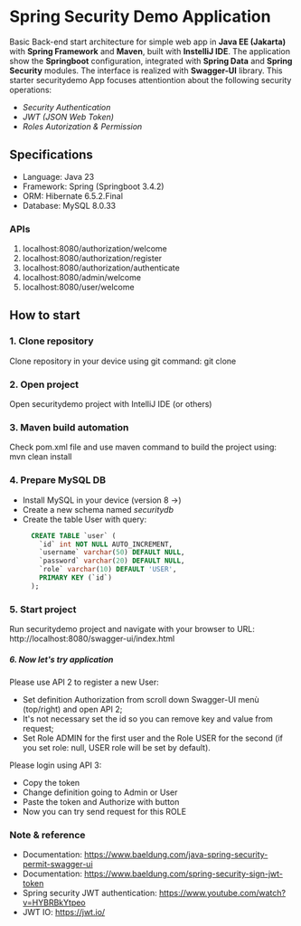 # Spring Security Demo Application

Basic Back-end start architecture for simple web app in **Java EE (Jakarta)** with **Spring Framework** and **Maven**, built with **InstelliJ IDE**.
The application show the **Springboot** configuration, integrated with **Spring Data** and **Spring Security** modules.
The interface is realized with **Swagger-UI** library.
This starter securitydemo App focuses attentiontion about the following security operations:

- *Security Authentication*
- *JWT (JSON Web Token)*
- *Roles Autorization & Permission*


## Specifications

- Language: Java 23
- Framework: Spring (Springboot 3.4.2)
- ORM: Hibernate 6.5.2.Final
- Database: MySQL 8.0.33


### APIs
1. localhost:8080/authorization/welcome
2. localhost:8080/authorization/register
3. localhost:8080/authorization/authenticate
4. localhost:8080/admin/welcome
5. localhost:8080/user/welcome


## How to start

### 1. Clone repository
Clone repository in your device using git command:
  git clone

### 2. Open project
Open securitydemo project with IntelliJ IDE (or others)

### 3. Maven build automation
Check pom.xml file and use maven command to build the project using:
  mvn clean install

### 4. Prepare MySQL DB
- Install MySQL in your device (version 8 ->)
- Create a new schema named *securitydb*
- Create the table User with query:
  ``` sql
    CREATE TABLE `user` (
      `id` int NOT NULL AUTO_INCREMENT,
      `username` varchar(50) DEFAULT NULL,
      `password` varchar(20) DEFAULT NULL,
      `role` varchar(10) DEFAULT 'USER',
      PRIMARY KEY (`id`)
    );
  ```

### 5. Start project
Run securitydemo project and navigate with your browser to URL: 
  http://localhost:8080/swagger-ui/index.html


##### 6. Now let's try application
Please use API 2 to register a new User:
- Set definition Authorization from scroll down Swagger-UI menù (top/right) and open API 2;
- It's not necessary set the id so you can remove key and value from request;
- Set Role ADMIN for the first user and the Role USER for the second (if you set role: null, USER role will be set by default).

Please login using API 3:
- Copy the token
- Change definition going to Admin or User
- Paste the token and Authorize with button
- Now you can try send request for this ROLE


### Note & reference

- Documentation: https://www.baeldung.com/java-spring-security-permit-swagger-ui
- Documentation: https://www.baeldung.com/spring-security-sign-jwt-token
- Spring security JWT authentication: https://www.youtube.com/watch?v=HYBRBkYtpeo
- JWT IO: https://jwt.io/
